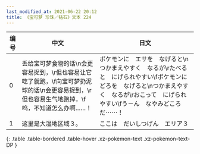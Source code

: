 ```yaml
---
last_modified_at: 2021-06-22 20:12
title: 《宝可梦 珍珠／钻石》文本 224
---
```

| 编号 | 中文 | 日文 |
| ---- | ---- | ---- |
| 0 | 丢给宝可梦食物的话\n会更容易捉到，\r但也容易让它吃了就跑，\f向宝可梦扔泥球的话\n会更容易捉到，\r但也容易生气地跑掉，\f呜，不知道怎么办啊……！ | ポケモンに　エサを　なげると\nつかまえやすく　なるが\rたべると　にげられやすい\fポケモンに　どろを　なげると\nつかまえやすく　なるが\rおこって　にげられやすい\fう－ん　なやみどころ　だ⋯⋯！ |
| 1 | 这里是大湿地区域３。 | ここは　だいしつげん　エリア３ |
{: .table .table-bordered .table-hover .xz-pokemon-text .xz-pokemon-text-DP }